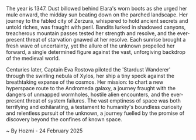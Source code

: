 
The year is 1347.  Dust billowed behind Elara's worn boots as she urged her mule onward, the midday sun beating down on the parched landscape.  Her journey to the fabled city of Zerzura, whispered to hold ancient secrets and untold riches, was fraught with peril.  Bandits lurked in shadowed canyons, treacherous mountain passes tested her strength and resolve, and the ever-present threat of starvation gnawed at her resolve. Each sunrise brought a fresh wave of uncertainty, yet the allure of the unknown propelled her forward, a single determined figure against the vast, unforgiving backdrop of the medieval world.

Centuries later, Captain Eva Rostova piloted the 'Stardust Wanderer' through the swirling nebula of Xylos, her ship a tiny speck against the breathtaking expanse of the cosmos.  Her mission: to chart a new hyperspace route to the Andromeda galaxy, a journey fraught with the dangers of unmapped wormholes, hostile alien encounters, and the ever-present threat of system failures.  The vast emptiness of space was both terrifying and exhilarating, a testament to humanity's boundless curiosity and relentless pursuit of the unknown, a journey fuelled by the promise of discovery beyond the confines of known space.

~ By Hozmi - 24 February 2025
